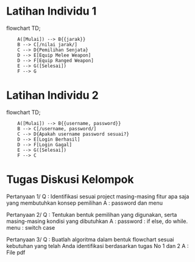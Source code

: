 # Latihan Individu 1 #

flowchart TD;
```mermaid
    A([Mulai]) --> B{{jarak}}
    B --> C[/nilai jarak/]
    C --> D{Pemilihan Senjata}
    D --> E[Equip Melee Weapon]
    D --> F[Equip Ranged Weapon]
    E --> G([Selesai])
    F --> G
```

# Latihan Individu 2 #

flowchart TD;
```mermaid
    A([Mulai]) --> B{{username, password}}
    B --> C[/username, password/]
    C --> D{Apakah username password sesuai?}
    D --> E[Login Berhasil]
    D --> F[Login Gagal]
    E --> G([Selesai])
    F --> C
```
# Tugas Diskusi Kelompok #
Pertanyaan 1/
Q : Identifikasi sesuai project masing-masing fitur apa saja yang membutuhkan konsep pemilihan
A : password dan menu

Pertanyaan 2/
Q : Tentukan bentuk pemilihan yang digunakan, serta masing-masing kondisi yang dibutuhkan
A : password : if else, do while. menu : switch case

Pertanyaan 3/
Q : Buatlah algoritma dalam bentuk flowchart sesuai kebutuhan yang telah Anda identifikasi berdasarkan tugas No 1 dan 2
A : File pdf
